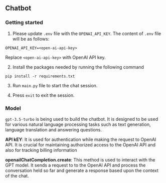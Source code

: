## Chatbot

### Getting started

1. Please update `.env` file with the `OPENAI_API_KEY`. The content of `.env` file will be as follows:

```
OPENAI_API_KEY=<open-ai-api-key>
```

Replace `<open-ai-api-key>` with OpenAI API key.

2. Install the packages needed by running the following command

```
pip install -r requirements.txt
```

3. Run `main.py` file to start the chat session.

4. Press `exit` to exit the session.

### Model

`gpt-3.5-turbo` is being used to build the chatbot. It is designed to be used for various natural language processing tasks such as text generation, language translation and answering questions.

**API kEY**: It is used for authentication while making the request to OpenAI API. It is crucial for maintaining authorized access to the OpenAI API and also for tracking billing information

**openailChatCompletion.create**: This method is used to interact with the GPT model. It sends a request to to the OpenAI API and process the conversation held so far and generate a response based upon the context of the chat.
